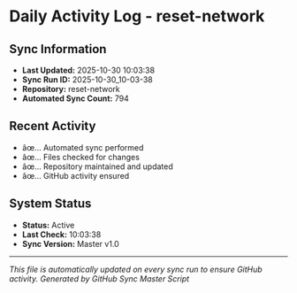 ﻿# Daily Activity Log - reset-network

## Sync Information
- **Last Updated:** 2025-10-30 10:03:38
- **Sync Run ID:** 2025-10-30_10-03-38
- **Repository:** reset-network
- **Automated Sync Count:** 794

## Recent Activity
- âœ… Automated sync performed
- âœ… Files checked for changes
- âœ… Repository maintained and updated
- âœ… GitHub activity ensured

## System Status
- **Status:** Active
- **Last Check:** 10:03:38
- **Sync Version:** Master v1.0

---
*This file is automatically updated on every sync run to ensure GitHub activity.*
*Generated by GitHub Sync Master Script*
